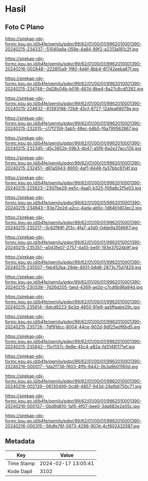 # Hasil

## Foto C Plano

https://sirekap-obj-formc.kpu.go.id/b4fe/pemilu/pdpr/99/62/01/00/01/9962010001390-20240215-234337--51040a8a-059e-4a84-89f2-a2313a181c2f.jpg

https://sirekap-obj-formc.kpu.go.id/b4fe/pemilu/pdpr/99/62/01/00/01/9962010001390-20240216-002848--2226f0a9-1f80-4d4f-8bb4-81742eeba67f.jpg

https://sirekap-obj-formc.kpu.go.id/b4fe/pemilu/pdpr/99/62/01/00/01/9962010001390-20240215-234748--0d28c04b-b016-467d-8be4-8a27c8cd0392.jpg

https://sirekap-obj-formc.kpu.go.id/b4fe/pemilu/pdpr/99/62/01/00/01/9962010001390-20240215-224632--61393198-72b9-45cf-8727-12afea68079a.jpg

https://sirekap-obj-formc.kpu.go.id/b4fe/pemilu/pdpr/99/62/01/00/01/9962010001390-20240215-232015--c17f2159-3ab5-48ec-b8b5-f6a799562867.jpg

https://sirekap-obj-formc.kpu.go.id/b4fe/pemilu/pdpr/99/62/01/00/01/9962010001390-20240215-232345--d5c3852e-09b3-4b47-a5f9-6a2e27acc126.jpg

https://sirekap-obj-formc.kpu.go.id/b4fe/pemilu/pdpr/99/62/01/00/01/9962010001390-20240215-232451--d61a5943-8900-4af1-8448-fa37bbc6114f.jpg

https://sirekap-obj-formc.kpu.go.id/b4fe/pemilu/pdpr/99/62/01/00/01/9962010001390-20240215-225623--2307be29-ee5c-4aa0-b325-f06a8c2f5e03.jpg

https://sirekap-obj-formc.kpu.go.id/b4fe/pemilu/pdpr/99/62/01/00/01/9962010001390-20240215-234943--93e72e2d-a2cc-4ada-ab5c-1d84b1d03ec2.jpg

https://sirekap-obj-formc.kpu.go.id/b4fe/pemilu/pdpr/99/62/01/00/01/9962010001390-20240215-235217--3c62f89f-2f3c-4fa7-a3d0-0dde9a358667.jpg

https://sirekap-obj-formc.kpu.go.id/b4fe/pemilu/pdpr/99/62/01/00/01/9962010001390-20240215-235351--a043fe07-2757-4a55-be5f-193e37024b9f.jpg

https://sirekap-obj-formc.kpu.go.id/b4fe/pemilu/pdpr/99/62/01/00/01/9962010001390-20240215-235507--feb452ba-29de-4931-b8d8-2873c75d7429.jpg

https://sirekap-obj-formc.kpu.go.id/b4fe/pemilu/pdpr/99/62/01/00/01/9962010001390-20240215-230338--7d26d205-1aed-4369-ae2d-c7cd6b98a94d.jpg

https://sirekap-obj-formc.kpu.go.id/b4fe/pemilu/pdpr/99/62/01/00/01/9962010001390-20240215-235614--6dcd9223-6e3d-4850-81e9-aa5ffaabe29c.jpg

https://sirekap-obj-formc.kpu.go.id/b4fe/pemilu/pdpr/99/62/01/00/01/9962010001390-20240215-235726--7df91dcc-8004-44ce-902d-9df25edf6bd5.jpg

https://sirekap-obj-formc.kpu.go.id/b4fe/pemilu/pdpr/99/62/01/00/01/9962010001390-20240215-235842--15cf137c-9e8e-45c4-a82a-fd31481171ef.jpg

https://sirekap-obj-formc.kpu.go.id/b4fe/pemilu/pdpr/99/62/01/00/01/9962010001390-20240216-000017--1da2f736-f803-4ffb-8442-0b3a9b01160d.jpg

https://sirekap-obj-formc.kpu.go.id/b4fe/pemilu/pdpr/99/62/01/00/01/9962010001390-20240216-002139--06130499-0cd6-4857-943d-29afb6750c71.jpg

https://sirekap-obj-formc.kpu.go.id/b4fe/pemilu/pdpr/99/62/01/00/01/9962010001390-20240216-000137--0bd9d810-1af5-4f07-bee0-3da682e2e05c.jpg

https://sirekap-obj-formc.kpu.go.id/b4fe/pemilu/pdpr/99/62/01/00/01/9962010001390-20240216-000315--56dfe76f-5973-4298-907d-4cf802432597.jpg


## Metadata

| Key        | Value               |
| ---------- | ------------------- |
| Time Stamp | 2024-02-17 13:05:41 |
| Kode Dapil | 3102                |



